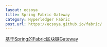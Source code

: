```yaml
---
layout: ecsoya
title: Spring Fabric Gateway
category: Hyperledger Fabric
post.url: https://ecsoya.github.io/fabric/
---
```


[基于Spring的Fabric区块链Gateway](https://ecsoya.github.io/fabric/)
